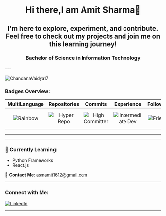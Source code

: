 <h1 align="center">Hi there,I am Amit Sharma👋</h1>
<h2 align="center">I'm here to explore, experiment, and contribute. Feel free to check out my projects and join me on this learning journey!</h2>

<h3 align="center">Bachelor of Science in Information Technology</h3>
---

<p align="left">
  <img
    src="https://komarev.com/ghpvc/?username=asmamit1612&&label=PROFILE+VIEWS&color=0e75b6&style=flat"
    alt="ChandanaVaidya17"
  />
</p>

### Badges Overview:

| MultiLanguage | Repositories | Commits | Experience | Followers | PullRequest | Stars | Issues | Reviews |
| :-----------: | :----------: | :-----: | :--------: | :-------: | :---------: | :---: | :----: | :-----: |
| ![Rainbow](https://img.shields.io/badge/Rainbow%20Lang%20User-16pt-blue) | ![Hyper Repo](https://img.shields.io/badge/Hyper%20Repo%20Creator-45pt-green) | ![High Committer](https://img.shields.io/badge/High%20Committer-183pt-brightgreen) | ![Intermediate Dev](https://img.shields.io/badge/Intermediate%20Dev-12pt-yellow) | ![Friends](https://img.shields.io/badge/Many%20Friends-16pt-lightgrey) | ![Middle Puller](https://img.shields.io/badge/Middle%20Puller-13pt-blue) | ![First Star](https://img.shields.io/badge/First%20Star-6pt-yellow) | ![Unknown Issues](https://img.shields.io/badge/Issues-0pt-lightgrey) | ![Reviews](https://img.shields.io/badge/Reviews-Unknown-lightgrey) |

---
---

### 🌱 Currently Learning:
- Python Frameworks
- React.js

📧 **Contact Me**: [asmamit1612@gmail.com](mailto:asmamit1612@gmail.com)

---

### Connect with Me:

[![LinkedIn](https://img.shields.io/badge/-asmamit1612-blue?style=flat-square&logo=linkedin)](https://www.linkedin.com/in/asmamit1612/)

---

<!--
**asmamit1612/asmamit1612** is a ✨ _special_ ✨ repository because its `README.md` (this file) appears on your GitHub profile.

Here are some ideas to get you started:

- 🔭 I’m currently working on ...
- 🌱 I’m currently learning ...
- 👯 I’m looking to collaborate on ...
- 🤔 I’m looking for help with ...
- 💬 Ask me about ...
- 📫 How to reach me: ...
- 😄 Pronouns: ...
- ⚡ Fun fact: ...
-->
